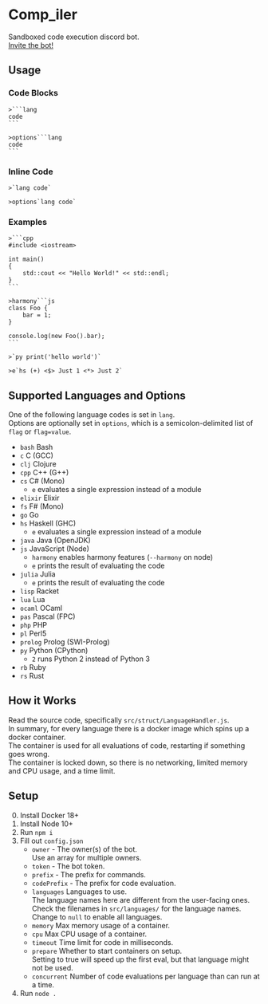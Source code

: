 # Comp_iler

Sandboxed code execution discord bot.  
[Invite the bot!](https://discordapp.com/oauth2/authorize?client_id=555066722969714728&scope=bot)  

## Usage

### Code Blocks

````
>```lang
code
```
````

````
>options```lang
code
```
````

### Inline Code

```
>`lang code`
```

```
>options`lang code`
```

### Examples

````
>```cpp
#include <iostream>

int main()
{
    std::cout << "Hello World!" << std::endl;
}
```
````

````
>harmony```js
class Foo {
    bar = 1;
}

console.log(new Foo().bar);
```
````

```
>`py print('hello world')`
```

```
>e`hs (+) <$> Just 1 <*> Just 2`
```

## Supported Languages and Options

One of the following language codes is set in `lang`.  
Options are optionally set in `options`, which is a semicolon-delimited list of `flag` or `flag=value`. 

- `bash` Bash
- `c` C (GCC)
- `clj` Clojure
- `cpp` C++ (G++)
- `cs` C# (Mono)
    - `e` evaluates a single expression instead of a module
- `elixir` Elixir
- `fs` F# (Mono)
- `go` Go
- `hs` Haskell (GHC)
    - `e` evaluates a single expression instead of a module
- `java` Java (OpenJDK)
- `js` JavaScript (Node)
    - `harmony` enables harmony features (`--harmony` on node)
    - `e` prints the result of evaluating the code
- `julia` Julia
    - `e` prints the result of evaluating the code
- `lisp` Racket
- `lua` Lua
- `ocaml` OCaml
- `pas` Pascal (FPC)
- `php` PHP
- `pl` Perl5
- `prolog` Prolog (SWI-Prolog)
- `py` Python (CPython)
    - `2` runs Python 2 instead of Python 3
- `rb` Ruby
- `rs` Rust

## How it Works

Read the source code, specifically `src/struct/LanguageHandler.js`.  
In summary, for every language there is a docker image which spins up a docker container.  
The container is used for all evaluations of code, restarting if something goes wrong.  
The container is locked down, so there is no networking, limited memory and CPU usage, and a time limit.  

## Setup

0. Install Docker 18+
0. Install Node 10+
0. Run `npm i`
0. Fill out `config.json`
    - `owner` - The owner(s) of the bot.  
        Use an array for multiple owners.
    - `token` - The bot token.  
    - `prefix` - The prefix for commands.  
    - `codePrefix` - The prefix for code evaluation.  
    - `languages` Languages to use.  
        The language names here are different from the user-facing ones.  
        Check the filenames in `src/languages/` for the language names.  
        Change to `null` to enable all languages.  
    - `memory` Max memory usage of a container.  
    - `cpu` Max CPU usage of a container.  
    - `timeout` Time limit for code in milliseconds.  
    - `prepare` Whether to start containers on setup.  
        Setting to true will speed up the first eval, but that language might not be used.
    - `concurrent` Number of code evaluations per language than can run at a time.  
0. Run `node .`
